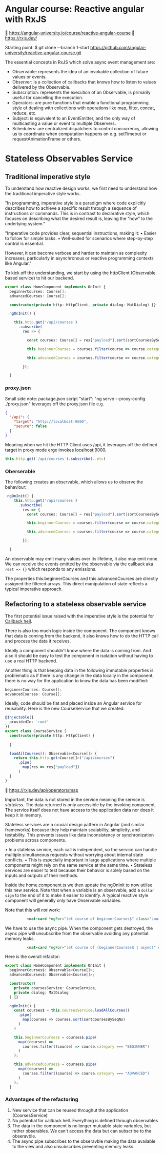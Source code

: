 # Angular course: Reactive angular with RxJS
🔗 https://angular-university.io/course/reactive-angular-course
🔗 https://rxjs.dev/

Starting point: $ git clone --branch 1-start https://github.com/angular-university/reactive-angular-course.git

The essential concepts in RxJS which solve async event management are:

- Observable: represents the idea of an invokable collection of future values or events.
- Observer: is a collection of callbacks that knows how to listen to values delivered by the Observable.
- Subscription: represents the execution of an Observable, is primarily useful for cancelling the execution.
- Operators: are pure functions that enable a functional programming style of dealing with collections with operations like map, filter, concat, reduce, etc.
- Subject: is equivalent to an EventEmitter, and the only way of multicasting a value or event to multiple Observers.
- Schedulers: are centralized dispatchers to control concurrency, allowing us to coordinate when computation happens on e.g. setTimeout or requestAnimationFrame or others.

# Stateless Observables Service


## Traditional imperative style

To understand how reactive design works, we first need to understand how the traditional imperative style works.

"In programming, imperative style is a paradigm where code explicitly describes how to achieve a specific result through a sequence of instructions or commands. This is in contrast to declarative style, which focuses on describing what the desired result is, leaving the "how" to the underlying system."

"Imperative code provides clear, sequential instructions, making it:
• Easier to follow for simple tasks.
• Well-suited for scenarios where step-by-step control is essential.

However, it can become verbose and harder to maintain as complexity increases, particularly in asynchronous or reactive programming contexts like Angular."

To kick off the understanding, we start by using the httpClient (Observable based service) to hit our backend.

```ts
export class HomeComponent implements OnInit {
  beginnerCourses: Course[];
  advancedCourses: Course[];

  constructor(private http: HttpClient, private dialog: MatDialog) {}

  ngOnInit() {

    this.http.get('/api/courses')
      .subscribe(
        res => {

          const courses: Course[] = res["payload"].sort(sortCoursesBySeqNo);

          this.beginnerCourses = courses.filter(course => course.category == "BEGINNER");

          this.advancedCourses = courses.filter(course => course.category == "ADVANCED");

        });

  }
```

### proxy.json

Small side note: package.json script "start": "ng serve  --proxy-config ./proxy.json" leverages off the proxy.json file e.g.

```json
{
  "/api": {
    "target": "http://localhost:9000",
    "secure": false
  }
}
```

Meaning when we hit the HTTP Client uses /api, it leverages off the defined target in proxy mode ergo invokes localhost:9000.

```ts
this.http.get('/api/courses').subscribe(..etc)
```

### Oberserable

The following creates an observable, which allows us to observe the behaviour:

```ts
 ngOnInit() {
    this.http.get('/api/courses')
      .subscribe(
        res => {
          const courses: Course[] = res["payload"].sort(sortCoursesBySeqNo);

          this.beginnerCourses = courses.filter(course => course.category == "BEGINNER");

          this.advancedCourses = courses.filter(course => course.category == "ADVANCED");

        });

  }
```

An observable may emit many values over its lifetime, it also may emit none. We can receive the events emitted by the observable via the callback aka `rest => {}` which responds to any emissions. 

The properties this.beginnerCourses and this.advancedCourses are directly assigned the filtered arrays. This direct manipulation of state reflects a typical imperative approach.

## Refactoring to a stateless observable service

The first potential issue raised with the imperative style is the potential for [Callback hell](https://callbackhell.com/).

There is also too much logic inside the component. The component knows that data is coming from the backend, it also knows how to do the HTTP call and process the data it receives.

Ideally a component shouldn't know where the data is coming from. And also it should be easy to test the component in isolation without having to use a real HTTP backend. 

Another thing is that keeping data in the following immutable properties is problematic as if there is any change in the data locally in the component, there is no way for the application to know the data has been modified:

```ts
beginnerCourses: Course[];
advancedCourses: Course[];
```

Ideally, code should be flat and placed inside an Angular service for reusability. Here is the new CourseService that we created:

```ts
@Injectable({
  providedIn: 'root'
})
export class CourseService {
  constructor(private http: HttpClient) {
    
  }

  loadAllCourses(): Observable<Course[]> {
    return this.http.get<Course[]>("/api/courses")
      .pipe(
        map(res => res["payload"])
      )
  }
}
```

🔗 https://rxjs.dev/api/operators/map

Important, the data is not stored in the service meaning the service is *stateless*. The data returned is only accessible by the invoking component. The service itself does not have access to the application data nor does it keep it in memory.

Stateless services are a crucial design pattern in Angular (and similar frameworks) because they help maintain scalability, simplicity, and testability. This prevents issues like data inconsistency or synchronization problems across components.

• In a stateless service, each call is independent, so the service can handle multiple simultaneous requests without worrying about internal state conflicts.
• This is especially important in large applications where multiple components might rely on the same service at the same time.
• Stateless services are easier to test because their behavior is solely based on the inputs and outputs of their methods.

Inside the home.component.ts we then update the ngOnInit to now utilise this new service. Note that when a variable is an observable, add a `dollar sign` to the end of it to make it easier to identify. A typical reactive style component will generally only have Onservable variables.

Note that this will _not_ work:
```html
          <mat-card *ngFor="let course of beginnerCourses$" class="course-card mat-elevation-z10">
````

We have to use the async pipe. When the component gets destroyed, the async pipe will unsubscribe from the observable avoiding any potential memory leaks.

```html
          <mat-card *ngFor="let course of (beginnerCourses$ | async)" class="course-card mat-elevation-z10">
```

Here is the overall refactor:

```ts
export class HomeComponent implements OnInit {
  beginnerCourses$: Observable<Course[]>;
  advancedCourses$: Observable<Course[]>;

  constructor(
    private coursesService: CourseService,
    private dialog: MatDialog
  ) {}

  ngOnInit() {
    const courses$ = this.coursesService.loadAllCourses()
      .pipe(
        map(courses => courses.sort(sortCoursesBySeqNo)
      )
    )

    this.beginnerCourses$ = courses$.pipe(
      map((courses) =>
        courses.filter((course) => course.category === "BEGINNER")
      )
    );

    this.advancedCourses$ = courses$.pipe(
      map((courses) =>
        courses.filter((course) => course.category === "ADVANCED")
      )
    );
  }
  ```


### Advantages of the refactoring

1. New service that can be reused throughut the application (CoorsesService)
2. No potential for callback hell. Everything is defined through observables
3. The data in the component is no longer mutuable state variables, but rather obserables. We can't access the data but can subscribe to the obseravble.
4. The async pipe subscribes to the obseravble making the data available to the view and also unsubscribes preventing memory leaks.










